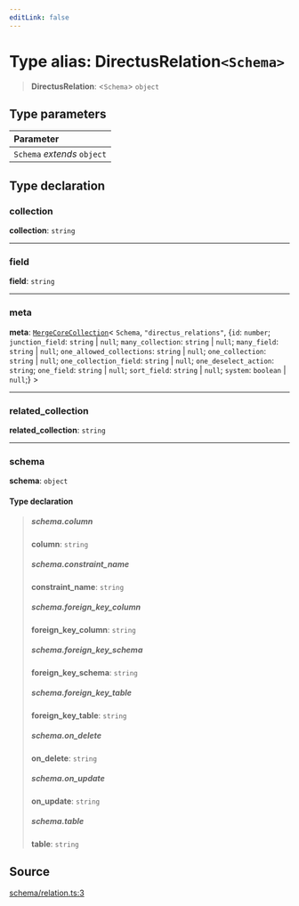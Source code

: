 ```yaml
---
editLink: false
---
```


# Type alias: DirectusRelation`<Schema>`

> **DirectusRelation**: \<`Schema`\> `object`

## Type parameters

| Parameter                   |
| :-------------------------- |
| `Schema` _extends_ `object` |

## Type declaration

### collection

**collection**: `string`

---

### field

**field**: `string`

---

### meta

**meta**: [`MergeCoreCollection`](../../types-1/type-aliases/type-alias.MergeCoreCollection.md)\< `Schema`,
`"directus_relations"`, \{`id`: `number`; `junction_field`: `string` \| `null`; `many_collection`: `string` \| `null`;
`many_field`: `string` \| `null`; `one_allowed_collections`: `string` \| `null`; `one_collection`: `string` \| `null`;
`one_collection_field`: `string` \| `null`; `one_deselect_action`: `string`; `one_field`: `string` \| `null`;
`sort_field`: `string` \| `null`; `system`: `boolean` \| `null`;} \>

---

### related_collection

**related_collection**: `string`

---

### schema

**schema**: `object`

#### Type declaration

> ##### schema.column
>
> **column**: `string`
>
> ##### schema.constraint_name
>
> **constraint_name**: `string`
>
> ##### schema.foreign_key_column
>
> **foreign_key_column**: `string`
>
> ##### schema.foreign_key_schema
>
> **foreign_key_schema**: `string`
>
> ##### schema.foreign_key_table
>
> **foreign_key_table**: `string`
>
> ##### schema.on_delete
>
> **on_delete**: `string`
>
> ##### schema.on_update
>
> **on_update**: `string`
>
> ##### schema.table
>
> **table**: `string`

## Source

[schema/relation.ts:3](https://github.com/directus/directus/blob/7789a6c53/sdk/src/schema/relation.ts#L3)
